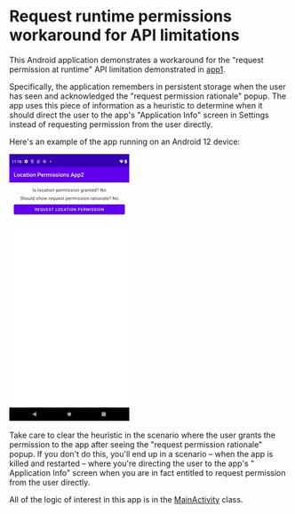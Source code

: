 # Request runtime permissions workaround for API limitations

This Android application demonstrates a workaround for the "request permission at runtime" API
limitation demonstrated in [app1](../app1).

Specifically, the application remembers in persistent storage when the user has seen and
acknowledged the "request permission rationale" popup. The app uses this piece of information as a
heuristic to determine when it should direct the user to the app's "Application Info" screen in
Settings instead of requesting permission from the user directly.

Here's an example of the app running on an Android 12 device:

![Demo of application](demo.gif)

Take care to clear the heuristic in the scenario where the user grants the permission to the app
after seeing the "request permission rationale" popup. If you don't do this, you'll end up in a
scenario – when the app is killed and restarted – where you're directing the user to the app's "
Application Info" screen when you are in fact entitled to request permission from the user directly.

All of the logic of interest in this app is in
the [MainActivity](src/main/java/com/tazkiyatech/app/MainActivity.kt) class.
